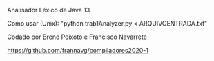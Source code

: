 Analisador Léxico de Java 13

Como usar (Unix): "python trab1Analyzer.py < ARQUIVOENTRADA.txt"

Codado por Breno Peixoto e Francisco Navarrete

https://github.com/frannavg/compiladores2020-1
